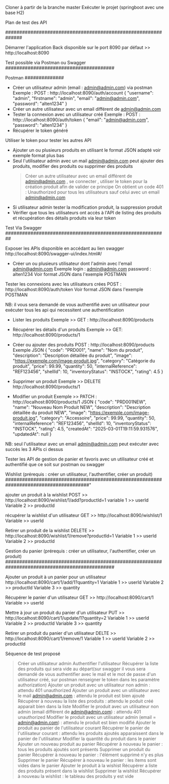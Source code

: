 Cloner à partir de la branche master
Exécuter le projet (springboot avec une base H2)

Plan de test des API

##############################################################


Démarrer l'application Back disponible sur le port 8090 par défaut >> http://localhost:8090

Test possible via Postman ou Swagger
#######################################

Postman
##############

- Créer un utilisateur admin (email : admin@admin.com) via postman
Exemple : 
POST : http://localhost:8090/auth/account
{
  "username": "admin",
  "firstname": "admin",
  "email": "admin@admin.com",
  "password": "alten1234"
}
- Créer un autre utilisateur avec un email différent de admin@admin.com
- Tester la connexion avec un utilisateur créé 
  Exemple :
  POST : http:://localhost:8090/auth/token
  {
  "email": "admin@admin.com",
  "password": "alten1234"
  }
- Récupérer le token généré

Utiliser le token pour tester les autres API 

- Ajouter un ou plusieurs produits en utilisant le format JSON adapté voir exemple format plus bas
- Seul l'utilisateur admin avec un mail admin@admin.com peut ajouter des produits, modifier des produits ou supprimer des produits
   > Créer un autre utilisateur avec un email différent de admin@admin.com , se connecter , utiliser le token pour la création produit afin de  valider ce principe
   > On obtient un code 401 : Unauthorized pour tous les utilisateurs sauf celui avec un email admin@admin.com
- Si utilisateur admin tester la modification produit, la suppression produit
- Vérifier que tous les utilisateurs ont accès à l'API de listing des produits et récupération des détails produits via leur token

Test Via Swagger
##########################################################

Exposer les APIs disponible en accédant au lien swagger 
http://localhost:8090/swagger-ui/index.html#/

- Créer un ou plusieurs utilisateur dont l'admin avec l'email admin@admin.com
Exemple 
login : admin@admin.com
password : alten1234
Voir format JSON dans l'exemple POSTMAN

Tester les connexions avec les utilisateurs crées
POST : http://localhost:8090/auth/token
Voir format JSON dans l'exemple POSTMAN

NB: il vous sera demandé de vous authentifié avec un utilisateur pour exécuter  tous les api qui necessitent une authentification

- Lister les produits 
  Exemple  >> GET : http://localhost:8090/products

- Récupérer les détails d'un produits
  Exemple >> GET: http://localhost:8090/products/1


- Créer ou ajouter des produits
POST : http://localhost:8090/products
Exemple JSON 
{
  "code": "PRD001",
  "name": "Nom du produit",
  "description": "Description détaillée du produit",
  "image": "https://exemple.com/image-produit.jpg",
  "category": "Catégorie du produit",
  "price": 99.99,
  "quantity": 50,
  "internalReference": "REF123456",
  "shellId": 10,
  "inventoryStatus": "INSTOCK",
  "rating": 4.5
}

- Supprimer un produit
  Exemple  >> DELETE http://localhost:8090/products/1

- Modifier un produit
  Exemple >> PATCH : http://localhost:8090/products/1
  JSON
  {
    "code": "PRD001NEW",
    "name": "Nouveau Nom Produit NEW",
    "description": "Description détaillée du produit NEW",
    "image": "https://exemple.com/image-produit.jpg",
    "category": "Accessoire",
    "price": 99.99,
    "quantity": 50,
    "internalReference": "REF123456",
    "shellId": 10,
    "inventoryStatus": "INSTOCK",
    "rating": 4.5,
    "createdAt": "2025-03-01T19:11:59.931576",
    "updatedAt": null
  }
  
NB: seul l'utilisateur avec un email admin@admin.com peut exécuter avec succès les 3 APIs ci dessus

Tester les API de gestion de panier et favoris avec un utilisateur créé et authentifié que ce soit sur postman ou swagger

Wishlist (prérequis : créer un utilisateur, l'authentifier, créer un produit)
######################################################################################"

ajouter un produit à la wishlist 
POST  >> http://localhost:8090/wishlist/1/add?productId=1
variable 1 >> userId
Variable 2 >> productId

récupérer la wishlist d'un utilisateur
GET >> http://localhost:8090/wishlist/1
Variable >> userId

Retirer un produit de la wishlist
DELETE >> http://localhost:8090/wishlist/1/remove?productId=1
Variable 1 >> userId
Variable 2 >> productId


Gestion du panier (prérequis : créer un utilisateur, l'authentifier, créer un produit)
###############################################################################################

Ajouter un produit à un panier pour un utilisateur
http://localhost:8090/cart/1/add/1?quantity=1
Variable 1 >> userId
Variable 2 >> productId
Variable 3 >> quantity

Récupérer le panier d'un utilisateur
GET >> http://localhost:8090/cart/1
Variable >> userId

Mettre à jour un produit du panier d'un utilisateur
PUT >> http://localhost:8090/cart/1/update/1?quantity=2
Variable 1 >> userId
Variable 2 >> productId
Variable 3 >> quantity

Retirer un produit du panier d'un utilisateur
DELTE >> http://localhost:8090/cart/1/remove/1
Variable 1 >> userId
Variable 2 >> productId

Séquence de test proposé

> Créer un utilisateur admin
> Authentifier l'utilisateur
> Récupérer la liste des produits qui sera vide au départ(sur swagger il vous sera demandé de vous authentifier avec le mail et le mot de passe d'un utilisateur créé, sur postman renseigner le token dans les paramètre authorization)
> Ajouter un produit avec un utilisateur non admin : attendu 401 unauthorized
> Ajouter un produit avec un utilisateur avec le mail admin@admin.com : attendu le produit est bien ajouté
> Récupérer à nouveau la liste des produits : attendu le poduit créé apparait bien dans la liste
> Modifier le produit avec un utilisateur non admin (email différent de admin@admin.com) : attendu 401 unauthorized
> Modifier le produit avec un utilisateur admin (email = admin@admin.com) : attendu le produit est bien modifié
> Ajouter le produit au panier de l'utilisateur courant
> Récupérer le panier de l'utilisateur courant : attendu les produits ajoutés apparaissent dans le panier de l'utilisateur
> Modifier la quantité du produit dans le panier
> Ajouter un nouveau produit au panier
> Récupérer à nouveau le panier : tous les produits ajoutés sont présents
> Supprimer un produit du panier
> Récupérer à nouveau le panier : l'élément supprimé n'y es plus
> Supprimer le panier
> Récupérer à nouveau le panier : les items sont vides dans le panier
> Ajouter le produit à la wishist
> Récupérer a liste des produits présent dans la wishlist
> Supprimer la wishlist
> Récupérer à nouveau la wishlist : le tableau des produits y est vide

